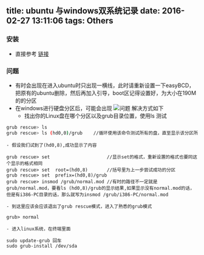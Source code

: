 title: ubuntu 与windows双系统记录
date: 2016-02-27 13:11:06
tags: Others
---
### 安装
+ 直接参考 [链接](http://jingyan.baidu.com/article/60ccbceb18624464cab197ea.html)
### 问题
+ 有时会出现在进入ubuntu时只出现一横线，此时请重新设置一下easyBCD，把原有的ubuntu删除，然后再加入引导，boot区记得设置好，为大小在190M的的分区
+ 在windows进行硬盘分区后，可能会出现 
![问题](http://7xncgn.com1.z0.glb.clouddn.com/16-2-27/73553232.jpg) 
解决方式如下
    - 找出你的Linux盘在哪个分区以及grub目录位置，使用ls 测试
``` bash
grub rescue> ls     
grub rescue> ls (hd0,0)/grub    //循环使用该命令测试所有的盘，直至显示该分区所包含内容而不是“unknown filesystem"
```
    - 假设我们试到了(hd0,8),成功显示了内容
```
grub rescue> set                     //显示set的格式，重新设置的格式也要同这个显示的格式相同
grub rescue> set  root=(hd0,8)       //括号里为上一步尝试成功的分区
grub rescue> set  prefix=(hd0,8)/grub  
grub rescue> insmod /grub/normal.mod //有时的路径不一定就是grub/normal.mod，要看ls (hd0,8)/grub的显示结果,如果显示没有normal.mod的话，但是有i386-PC目录的话，那么就写为insmod /grub/i386-PC/normal.mod
```
    - 到这里应该会应该退出了grub rescue模式，进入了熟悉的grub模式
```
grub> normal
```
    - 进入linux系统，在终端里面
```
sudo update-grub 回车
sudo grub-install /dev/sda
```
